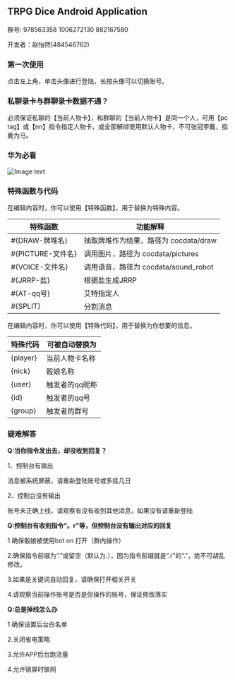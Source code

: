 ## TRPG Dice Android Application

群号: 978563358 1006272130 882167580

开发者：赵怡然(484546762)

### 第一次使用
点击左上角，单击头像进行登陆，长按头像可以切换账号。

### 私聊录卡与群聊录卡数据不通？
必须保证私聊的【当前人物卡】，和群聊的【当前人物卡】是同一个人，可用【pc tag】或【nn】指令指定人物卡，或全部解绑使用默认人物卡，不可张冠李戴，指鹿为马。

### 华为必看
![Image text](https://z3.ax1x.com/2021/07/13/WkIbFJ.jpg)

### 特殊函数与代码
在编辑内容时，你可以使用【特殊函数】，用于替换为特殊内容。

|  特殊函数   | 功能解释  |
|  ----  | ----  |
| #{DRAW-牌堆名}  | 抽取牌堆作为结果，路径为 cocdata/draw |
| #{PICTURE-文件名}  | 调用图片，路径为 cocdata/pictures |
| #{VOICE-文件名}  | 调用语音，路径为 cocdata/sound_robot |
| #{JRRP-盐}  | 根据盐生成JRRP |
| #{AT-qq号}  | 艾特指定人 |
| #{SPLIT}  | 分割消息 |

在编辑内容时，你可以使用【特殊代码】，用于替换为你想要的信息。

|  特殊代码   | 可被自动替换为  |
|  ----  | ----  |
| {player}  | 当前人物卡名称 |
| {nick}  | 骰娘名称 |
| {user}  | 触发者的qq昵称 |
| {id}  | 触发者的qq号 |
| {group}  | 触发者的群号 |

### 疑难解答

**Q:当你指令发出去，却没收到回复？**

1、控制台有输出 

消息被系统屏蔽，请重新登陆账号或多挂几日 

2、控制台没有输出 

账号未正确上线，请观察有没有收到其他消息，如果没有请重新登陆

**Q:控制台有收到指令“。r”等，但控制台没有输出对应的回复**

1.确保骰娘被使用bot on 打开（群内操作）

2.确保指令前缀为“.”或留空（默认为.），因为指令前缀就是“.r”的“.”，绝不可胡乱修改。

3.如果是关键词自动回复，请确保打开相关开关

4.请观察当前操作账号是否是你操作的账号，保证修改落实

**Q:总是掉线怎么办**

1.确保设置后台白名单

2.关闭省电策略

3.允许APP后台跑流量

4.允许锁屏时联网

